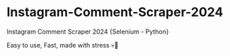 # Instagram-Comment-Scraper-2024

Instagram Comment Scraper 2024 {Selenium - Python}

Easy to use, Fast, made with stress 💀🤣
